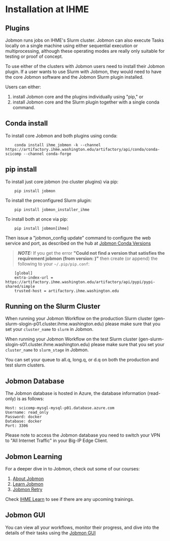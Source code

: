 # Installation at IHME

## Plugins
Jobmon runs jobs on IHME's Slurm cluster.
Jobmon can also execute Tasks locally on a single machine using either
sequential execution or multiprocessing, although these operating modes are really
only suitable for testing or proof of concept.

To use either of the clusters with Jobmon users need to install their Jobmon plugin. If a user
wants to use Slurm with Jobmon, they would need to have the core Jobmon software and the
Jobmon Slurm plugin installed.

Users can either:
1. install Jobmon core and the plugins individually using "pip," or
2. install Jobmon core and the Slurm plugin together with a single conda command.

## Conda install
To install core Jobmon and both plugins using conda:
```shell
    conda install ihme_jobmon -k --channel https://artifactory.ihme.washington.edu/artifactory/api/conda/conda-scicomp --channel conda-forge
```
##  pip install
To install just core jobmon (no cluster plugins) via pip:
```shell
    pip install jobmon
```
To install the preconfigured Slurm plugin:
```shell
    pip install jobmon_installer_ihme
``` 
To install both at once via pip:
```shell
    pip install jobmon[ihme]
```
Then issue a "jobmon_config update" command to configure the web service and port, as described on
the hub at [Jobmon Conda Versions](https://hub.ihme.washington.edu/display/DataScience/Jobmon+Conda+Versions)


> **_NOTE:_**
    If you get the error **"Could not find a version that satisfies the requirement jobmon (from version: )"** then create (or append) the following to your ``~/.pip/pip.conf``:
    
        [global]
        extra-index-url = https://artifactory.ihme.washington.edu/artifactory/api/pypi/pypi-shared/simple
        trusted-host = artifactory.ihme.washington.edu

## Running on the Slurm Cluster
When running your Jobmon Workflow on the production Slurm cluster (gen-slurm-slogin-p01.cluster.ihme.washington.edu) 
please make sure that you set your ``cluster_name`` to ``slurm`` in Jobmon.

When running your Jobmon Workflow on the test Slurm cluster (gen-slurm-slogin-s01.cluster.ihme.washington.edu) please 
make sure  that you set your ``cluster_name`` to ``slurm_stage`` in Jobmon.

You can set your queue to all.q, long.q, or d.q on both the production and test slurm clusters.

## Jobmon Database
The Jobmon database is hosted in Azure, the database information (read-only) is as follows:
```
Host: scicomp-mysql-mysql-p01.database.azure.com
Username: read_only
Password: docker
Database: docker
Port: 3306
```

Please note to access the Jobmon database you need to switch your VPN to "All Internet Traffic" in your Big-IP Edge Client.

## Jobmon Learning
For a deeper dive in to Jobmon, check out some of our courses:
1. [About Jobmon](https://hub.ihme.washington.edu/pages/viewpage.action?pageId=74531156)
2. [Learn Jobmon](https://hub.ihme.washington.edu/pages/viewpage.action?pageId=78062050)
3. [Jobmon Retry](https://hub.ihme.washington.edu/pages/viewpage.action?pageId=78062056)

Check [IHME Learn](https://ihme.brightspace.com>) to see if there are any upcoming trainings.

## Jobmon GUI
You can view all your workflows, monitor their progress, and dive into the details
of their tasks using the [Jobmon GUI](https://jobmon-gui.ihme.washington.edu)